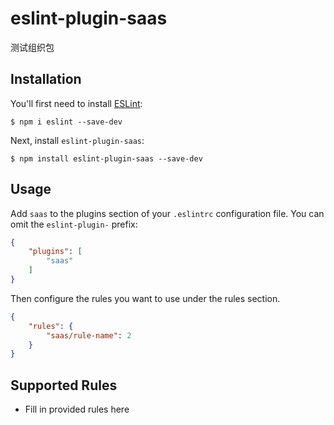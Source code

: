 # eslint-plugin-saas

测试组织包

## Installation

You'll first need to install [ESLint](http://eslint.org):

```
$ npm i eslint --save-dev
```

Next, install `eslint-plugin-saas`:

```
$ npm install eslint-plugin-saas --save-dev
```


## Usage

Add `saas` to the plugins section of your `.eslintrc` configuration file. You can omit the `eslint-plugin-` prefix:

```json
{
    "plugins": [
        "saas"
    ]
}
```


Then configure the rules you want to use under the rules section.

```json
{
    "rules": {
        "saas/rule-name": 2
    }
}
```

## Supported Rules

* Fill in provided rules here





